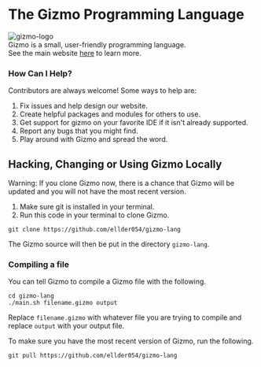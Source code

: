 # The Gizmo Programming Language
![gizmo-logo](https://user-images.githubusercontent.com/76635411/117458638-7f045b80-af18-11eb-8bbe-33fb328ea454.png)  
Gizmo is a small, user-friendly programming language.  
See the main website [here](https://ellder054.github.io/gizmolang/) to learn more.

### How Can I Help?
Contributors are always welcome! Some ways to help are:  
1. Fix issues and help design our website.  
2. Create helpful packages and modules for others to use.  
3. Get support for gizmo on your favorite IDE if it isn't already supported.  
4. Report any bugs that you might find.  
5. Play around with Gizmo and spread the word.

## Hacking, Changing or Using Gizmo Locally
Warning: If you clone Gizmo now, there is a chance that Gizmo will be updated and you will not have the most recent version.  
1. Make sure git is installed in your terminal.  
2. Run this code in your terminal to clone Gizmo.
```shell
git clone https://github.com/ellder054/gizmo-lang
```

The Gizmo source will then be put in the directory `gizmo-lang`.

### Compiling a file
You can tell Gizmo to compile a Gizmo file with the following.
```shell
cd gizmo-lang
./main.sh filename.gizmo output
```
Replace `filename.gizmo` with whatever file you are trying to compile and replace `output` with your output file.  
  
To make sure you have the most recent version of Gizmo, run the following.
```shell
git pull https://github.com/ellder054/gizmo-lang
```
